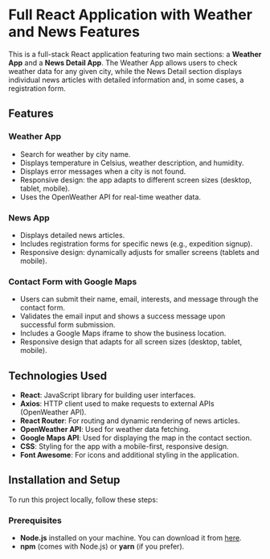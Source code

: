 # Full React Application with Weather and News Features

This is a full-stack React application featuring two main sections: a **Weather App** and a **News Detail App**. The Weather App allows users to check weather data for any given city, while the News Detail section displays individual news articles with detailed information and, in some cases, a registration form.

## Features

### Weather App
- Search for weather by city name.
- Displays temperature in Celsius, weather description, and humidity.
- Displays error messages when a city is not found.
- Responsive design: the app adapts to different screen sizes (desktop, tablet, mobile).
- Uses the OpenWeather API for real-time weather data.

### News App
- Displays detailed news articles.
- Includes registration forms for specific news (e.g., expedition signup).
- Responsive design: dynamically adjusts for smaller screens (tablets and mobile).

### Contact Form with Google Maps
- Users can submit their name, email, interests, and message through the contact form.
- Validates the email input and shows a success message upon successful form submission.
- Includes a Google Maps iframe to show the business location.
- Responsive design that adapts for all screen sizes (desktop, tablet, mobile).

## Technologies Used

- **React**: JavaScript library for building user interfaces.
- **Axios**: HTTP client used to make requests to external APIs (OpenWeather API).
- **React Router**: For routing and dynamic rendering of news articles.
- **OpenWeather API**: Used for weather data fetching.
- **Google Maps API**: Used for displaying the map in the contact section.
- **CSS**: Styling for the app with a mobile-first, responsive design.
- **Font Awesome**: For icons and additional styling in the application.

## Installation and Setup

To run this project locally, follow these steps:

### Prerequisites

- **Node.js** installed on your machine. You can download it from [here](https://nodejs.org/).
- **npm** (comes with Node.js) or **yarn** (if you prefer).





